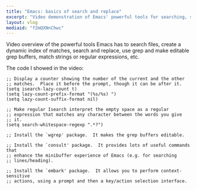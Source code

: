 ```yaml
---
title: "Emacs: basics of search and replace"
excerpt: "Video demonstration of Emacs' powerful tools for searching, searching and replacing, and more."
layout: vlog
mediaid: "f2mQXNnChwc"
---
```


Video overview of the powerful tools Emacs has to search files, create
a dynamic index of matches, search and replace, use grep and make
editable grep buffers, match strings or regular expressions, etc.

The code I showed in the video:

```elisp
;; Display a counter showing the number of the current and the other
;; matches.  Place it before the prompt, though it can be after it.
(setq isearch-lazy-count t)
(setq lazy-count-prefix-format "(%s/%s) ")
(setq lazy-count-suffix-format nil)

;; Make regular Isearch interpret the empty space as a regular
;; expression that matches any character between the words you give
;; it.
(setq search-whitespace-regexp ".*?")

;; Install the `wgrep' package.  It makes the grep buffers editable.

;; Install the `consult' package.  It provides lots of useful commands that
;; enhance the minibuffer experience of Emacs (e.g. for searching
;; lines/heading).

;; Install the `embark' package.  It allows you to perform context-sensitive
;; actions, using a prompt and then a key/action selection interface.
```
